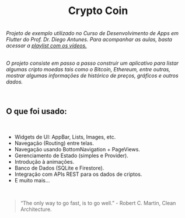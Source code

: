 <h1 align="center">Crypto Coin</h1>

</br>

<section>
<i>Projeto de exemplo utilizado no Curso de Desenvolvimento de Apps em Flutter do Prof. Dr. Diego Antunes. Para acompanhar as aulas, basta acessar a 
<a href="https://www.youtube.com/playlist list=PL_wKlpKIC9vWCRIgMvH8pbRmX8XVouRv1">
playlist com os vídeos.
</a>

</br>
</br>

O projeto consiste em passo a passo construir um aplicativo para listar algumas cripto moedas tais como o Bitcoin, Ethereum, entre outras, mostrar algumas informações de histórico de preços, gráficos e outros dados.
</i>

</section>

</br>

<section>

<h2>O que foi usado: </h2>

</br>

<ul>
<li>Widgets de UI: AppBar, Lists, Images, etc.</li>
<li>Navegação (Routing) entre telas.</li>
<li>Navegação usando BottomNavigation + PageViews.</li>
<li>Gerenciamento de Estado (simples e Provider).</li>
<li>Introdução à animações.</li>
<li>Banco de Dados (SQLite e Firestore).</li>
<li>Integração com APIs REST para os dados de criptos.</li>
<li>E muito mais...</li>
</ul>
  
</section>

</br>

<blockquote> 
“The only way to go fast, is to go well.” - Robert C. Martin, Clean Architecture.
</blockquote>
